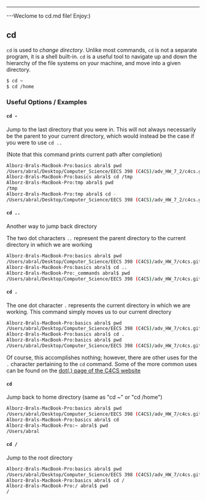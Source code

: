 ---
---Weclome to cd.md file! Enjoy:)

cd
--

`cd` is used to _change directory_. Unlike most commands, `cd` is not
a separate program, it is a shell built-in. `cd` is a useful tool to navigate up and down the hierarchy of the file systems on your machine, and move into a given directory.

~~~ bash
$ cd ~
$ cd /home
~~~

<!--more-->

### Useful Options / Examples


#### `cd -`

Jump to the last directory that you were in. This will not always necessarily be the parent to your current directory, which would instead be the case if you were to use `cd ..`

(Note that this command prints current path after completion)

~~~ bash
Alborz-Brals-MacBook-Pro:basics abral$ pwd
/Users/abral/Desktop/Computer_Science/EECS 398 (C4CS)/adv_HW_7_2/c4cs.github.io/_commands/basics
Alborz-Brals-MacBook-Pro:basics abral$ cd /tmp
Alborz-Brals-MacBook-Pro:tmp abral$ pwd
/tmp
Alborz-Brals-MacBook-Pro:tmp abral$ cd -
/Users/abral/Desktop/Computer_Science/EECS 398 (C4CS)/adv_HW_7_2/c4cs.github.io/_commands/basics
~~~


#### `cd ..`

Another way to jump back directory

The two dot characters `..` represent the parent directory to the current directory in which we are working

~~~ bash
Alborz-Brals-MacBook-Pro:basics abral$ pwd
/Users/abral/Desktop/Computer_Science/EECS 398 (C4CS)/adv_HW_7/c4cs.github.io/_commands/basics
Alborz-Brals-MacBook-Pro:basics abral$ cd ..
Alborz-Brals-MacBook-Pro:_commands abral$ pwd
/Users/abral/Desktop/Computer_Science/EECS 398 (C4CS)/adv_HW_7/c4cs.github.io/_commands
~~~

#### `cd .`

The one dot character `.` represents the current directory in which we are working. This command simply moves us to our current directory

~~~ bash
Alborz-Brals-MacBook-Pro:basics abral$ pwd
/Users/abral/Desktop/Computer_Science/EECS 398 (C4CS)/adv_HW_7/c4cs.github.io/_commands/basics
Alborz-Brals-MacBook-Pro:basics abral$ cd .
Alborz-Brals-MacBook-Pro:basics abral$ pwd
/Users/abral/Desktop/Computer_Science/EECS 398 (C4CS)/adv_HW_7/c4cs.github.io/_commands/basics
~~~

Of course, this accomplishes nothing; however, there are other uses for the `.` character pertaining to the `cd` command. Some of the more common uses can be found on the [dot(.) page of the C4CS website](https://c4cs.github.io/commands/dot)

#### `cd`

Jump back to home directory (same as "cd ~" or "cd /home")

~~~ bash
Alborz-Brals-MacBook-Pro:basics abral$ pwd
/Users/abral/Desktop/Computer_Science/EECS 398 (C4CS)/adv_HW_7/c4cs.github.io/_commands/basics
Alborz-Brals-MacBook-Pro:basics abral$ cd
Alborz-Brals-MacBook-Pro:~ abral$ pwd
/Users/abral
~~~


#### `cd /`

Jump to the root directory 

~~~ bash
Alborz-Brals-MacBook-Pro:basics abral$ pwd
/Users/abral/Desktop/Computer_Science/EECS 398 (C4CS)/adv_HW_7/c4cs.github.io/_commands/basics
Alborz-Brals-MacBook-Pro:basics abral$ cd /
Alborz-Brals-MacBook-Pro:/ abral$ pwd
/
~~~
